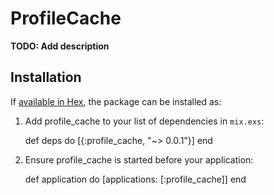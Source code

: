 # ProfileCache

**TODO: Add description**

## Installation

If [available in Hex](https://hex.pm/docs/publish), the package can be installed as:

  1. Add profile_cache to your list of dependencies in `mix.exs`:

        def deps do
          [{:profile_cache, "~> 0.0.1"}]
        end

  2. Ensure profile_cache is started before your application:

        def application do
          [applications: [:profile_cache]]
        end

